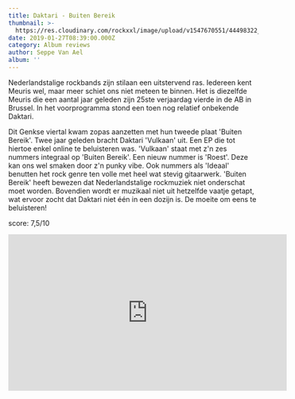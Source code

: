 ```yaml
---
title: Daktari - Buiten Bereik
thumbnail: >-
  https://res.cloudinary.com/rockxxl/image/upload/v1547670551/44498322_2144115292516022_7865815243471978496_n.jpg
date: 2019-01-27T08:39:00.000Z
category: Album reviews
author: Seppe Van Ael
album: ''
---
```

Nederlandstalige rockbands zijn stilaan een uitstervend ras. Iedereen kent Meuris wel, maar meer schiet ons niet meteen te binnen. Het is diezelfde Meuris die een aantal jaar geleden zijn 25ste verjaardag vierde in de AB in Brussel. In het voorprogramma stond een toen nog relatief onbekende Daktari. 

Dit Genkse viertal kwam zopas aanzetten met hun tweede plaat 'Buiten Bereik'. Twee jaar geleden bracht Daktari 'Vulkaan' uit. Een EP die tot hiertoe enkel online te beluisteren was. 'Vulkaan' staat met z'n zes nummers integraal op 'Buiten Bereik'. Een nieuw nummer is 'Roest'. Deze kan ons wel smaken door z'n punky vibe. Ook nummers als 'Ideaal' benutten het rock genre ten volle met heel wat stevig gitaarwerk. 'Buiten Bereik' heeft bewezen dat Nederlandstalige rockmuziek niet onderschat moet worden. Bovendien wordt er muzikaal niet uit hetzelfde vaatje getapt, wat ervoor zocht dat Daktari niet één in een dozijn is. De moeite om eens te beluisteren!    

score: 7,5/10  

<iframe width="560" height="315" src="https://www.youtube.com/embed/Cud9C_jLO0E" frameborder="0" allow="accelerometer; autoplay; encrypted-media; gyroscope; picture-in-picture" allowfullscreen></iframe>

